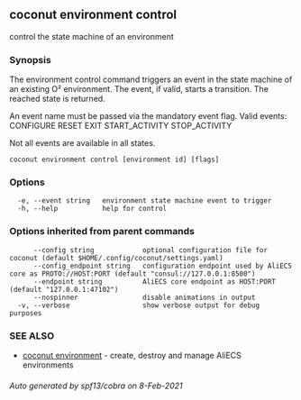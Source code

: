 ## coconut environment control

control the state machine of an environment

### Synopsis

The environment control command triggers an event in the state 
machine of an existing O² environment. The event, if valid, starts a transition. 
The reached state is returned.

An event name must be passed via the mandatory event flag.
Valid events:
  CONFIGURE            RESET                EXIT
  START_ACTIVITY       STOP_ACTIVITY

Not all events are available in all states.

```
coconut environment control [environment id] [flags]
```

### Options

```
  -e, --event string   environment state machine event to trigger
  -h, --help           help for control
```

### Options inherited from parent commands

```
      --config string            optional configuration file for coconut (default $HOME/.config/coconut/settings.yaml)
      --config_endpoint string   configuration endpoint used by AliECS core as PROTO://HOST:PORT (default "consul://127.0.0.1:8500")
      --endpoint string          AliECS core endpoint as HOST:PORT (default "127.0.0.1:47102")
      --nospinner                disable animations in output
  -v, --verbose                  show verbose output for debug purposes
```

### SEE ALSO

* [coconut environment](coconut_environment.md)	 - create, destroy and manage AliECS environments

###### Auto generated by spf13/cobra on 8-Feb-2021
